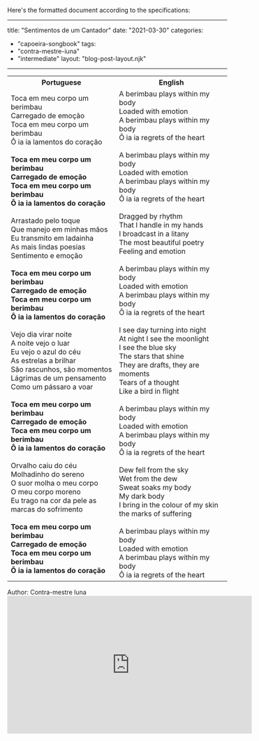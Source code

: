 Here's the formatted document according to the specifications:

---
title: "Sentimentos de um Cantador"
date: "2021-03-30"
categories: 
  - "capoeira-songbook"
tags: 
  - "contra-mestre-iuna"
  - "intermediate"
layout: "blog-post-layout.njk"
---

<table class="capoeira-table">
    <tr class="header-row">
        <th>Portuguese</th>
        <th>English</th>
    </tr>
    <tr>
        <td>
            Toca em meu corpo um berimbau<br>
            Carregado de emoção<br>
            Toca em meu corpo um berimbau<br>
            Ô ia ia lamentos do coração<br>
            <br>
            <strong>Toca em meu corpo um berimbau<br>
            Carregado de emoção<br>
            Toca em meu corpo um berimbau<br>
            Ô ia ia lamentos do coração</strong><br>
            <br>
            Arrastado pelo toque<br>
            Que manejo em minhas mãos<br>
            Eu transmito em ladainha<br>
            As mais lindas poesias<br>
            Sentimento e emoção<br>
            <br>
            <strong>Toca em meu corpo um berimbau<br>
            Carregado de emoção<br>
            Toca em meu corpo um berimbau<br>
            Ô ia ia lamentos do coração</strong><br>
            <br>
            Vejo dia virar noite<br>
            A noite vejo o luar<br>
            Eu vejo o azul do céu<br>
            As estrelas a brilhar<br>
            São rascunhos, são momentos<br>
            Lágrimas de um pensamento<br>
            Como um pássaro a voar<br>
            <br>
            <strong>Toca em meu corpo um berimbau<br>
            Carregado de emoção<br>
            Toca em meu corpo um berimbau<br>
            Ô ia ia lamentos do coração</strong><br>
            <br>
            Orvalho caiu do céu<br>
            Molhadinho do sereno<br>
            O suor molha o meu corpo<br>
            O meu corpo moreno<br>
            Eu trago na cor da pele as marcas do sofrimento<br>
            <br>
            <strong>Toca em meu corpo um berimbau<br>
            Carregado de emoção<br>
            Toca em meu corpo um berimbau<br>
            Ô ia ia lamentos do coração</strong>
        </td>
        <td>
            A berimbau plays within my body<br>
            Loaded with emotion<br>
            A berimbau plays within my body<br>
            Ô ia ia regrets of the heart<br>
            <br>
            A berimbau plays within my body<br>
            Loaded with emotion<br>
            A berimbau plays within my body<br>
            Ô ia ia regrets of the heart<br>
            <br>
            Dragged by rhythm<br>
            That I handle in my hands<br>
            I broadcast in a litany<br>
            The most beautiful poetry<br>
            Feeling and emotion<br>
            <br>
            A berimbau plays within my body<br>
            Loaded with emotion<br>
            A berimbau plays within my body<br>
            Ô ia ia regrets of the heart<br>
            <br>
            I see day turning into night<br>
            At night I see the moonlight<br>
            I see the blue sky<br>
            The stars that shine<br>
            They are drafts, they are moments<br>
            Tears of a thought<br>
            Like a bird in flight<br>
            <br>
            A berimbau plays within my body<br>
            Loaded with emotion<br>
            A berimbau plays within my body<br>
            Ô ia ia regrets of the heart<br>
            <br>
            Dew fell from the sky<br>
            Wet from the dew<br>
            Sweat soaks my body<br>
            My dark body<br>
            I bring in the colour of my skin the marks of suffering<br>
            <br>
            A berimbau plays within my body<br>
            Loaded with emotion<br>
            A berimbau plays within my body<br>
            Ô ia ia regrets of the heart
        </td>
    </tr>
</table>

<figcaption>
Author: Contra-mestre Iuna
</figcaption>

<iframe width="560" height="315" src="https://www.youtube.com/embed/gfdQXGX0M3A" title="YouTube video player" frameborder="0" allow="accelerometer; autoplay; clipboard-write; encrypted-media; gyroscope; picture-in-picture" allowfullscreen></iframe>